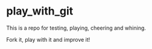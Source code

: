 # play_with_git

This is a repo for testing, playing, cheering and whining.

Fork it, play with it and improve it!

